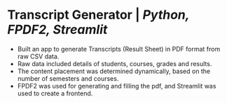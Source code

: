# Transcript Generator | _Python, FPDF2, Streamlit_
- Built an app to generate Transcripts (Result Sheet) in PDF format from raw CSV data.
- Raw data included details of students, courses, grades and results.
- The content placement was determined dynamically, based on the number of semesters and courses.
- FPDF2 was used for generating and filling the pdf, and Streamlit was used to create a frontend.

